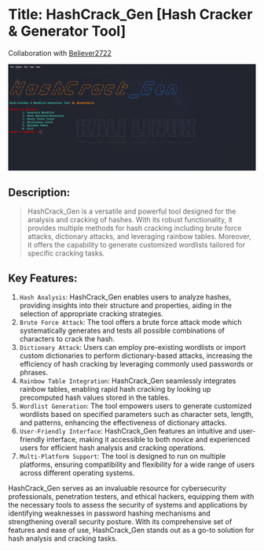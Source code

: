 # Title: HashCrack_Gen [Hash Cracker & Generator Tool]
Collaboration with [Believer2722](https://github.com/Believer2722)

![HashCracker_Gen Tool Dashboard](https://github.com/CyberSpire/HashCrack_Gen/blob/main/HashCracker_Gen.png)
## Description:
>HashCrack_Gen is a versatile and powerful tool designed for the analysis and cracking of hashes. With its robust functionality, it provides multiple methods for hash cracking including brute force attacks, dictionary attacks, and leveraging rainbow tables. Moreover, it offers the capability to generate customized wordlists tailored for specific cracking tasks.

## Key Features:
1. ``Hash Analysis``: HashCrack_Gen enables users to analyze hashes, providing insights into their structure and properties, aiding in the selection of appropriate cracking strategies.
2. ``Brute Force Attack``: The tool offers a brute force attack mode which systematically generates and tests all possible combinations of characters to crack the hash.
3. ``Dictionary Attack``: Users can employ pre-existing wordlists or import custom dictionaries to perform dictionary-based attacks, increasing the efficiency of hash cracking by leveraging commonly used passwords or phrases.
4. ``Rainbow Table Integration``: HashCrack_Gen seamlessly integrates rainbow tables, enabling rapid hash cracking by looking up precomputed hash values stored in the tables.
5. ``Wordlist Generation``: The tool empowers users to generate customized wordlists based on specified parameters such as character sets, length, and patterns, enhancing the effectiveness of dictionary attacks.
6. ``User-Friendly Interface``: HashCrack_Gen features an intuitive and user-friendly interface, making it accessible to both novice and experienced users for efficient hash analysis and cracking operations.
7. ``Multi-Platform Support``: The tool is designed to run on multiple platforms, ensuring compatibility and flexibility for a wide range of users across different operating systems.

HashCrack_Gen serves as an invaluable resource for cybersecurity professionals, penetration testers, and ethical hackers, equipping them with the necessary tools to assess the security of systems and applications by identifying 
weaknesses in password hashing mechanisms and strengthening overall security posture. With its comprehensive set of features and ease of use, HashCrack_Gen stands out as a go-to solution for hash analysis and cracking tasks.
